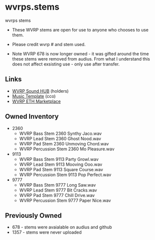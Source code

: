 # wvrps.stems
 wvrps stems

- These WVRP stems are open for use to anyone who chooses to use them. 

- Please credit wvrp # and stem used.

- Note WVRP 678 is now longer owned - it was gifted around the time these stems were removed from audius. From what I understand this does not affect exsisting use - only use after transfer.

## Links
- [WVRP Sound HUB](https://hub.warpsound.ai/) (holders)
- [Music Template](https://warpsound.gitbook.io/nft-music-player-template/nft-music-player-template/what-is-the-nft-music-player-template) (cco)
- [WVRP ETH Marketplace](https://marketplace.warpsound.ai/collections/0xcbc67ea382f8a006d46eeeb7255876beb7d7f14d/networks/mainnet)

## Owned Inventory
- 2360
  - WVRP Bass Stem 2360 Synthy Jaco.wav
  - WVRP Lead Stem 2360 Ghost Nood.wav
  - WVRP Pad Stem 2360 Unmoving Chord.wav
  - WVRP Percussion Stem 2360 Mo Pleasure.wav
- 9113
  - WVRP Bass Stem 9113 Party Growl.wav
  - WVRP Lead Stem 9113 Mooving Ooo.wav
  - WVRP Pad Stem 9113 Square Course.wav
  - WVRP Percussion Stem 9113 Pop Perfect.wav
- 9777
  - WVRP Bass Stem 9777 Long Saw.wav
  - WVRP Lead Stem 9777 Bit Cracks.wav
  - WVRP Pad Stem 9777 Chill Drive.wav
  - WVRP Percussion Stem 9777 Paper Nice.wav

## Previously Owned
- 678 - stems were avaialable on audius and github
- 1357 - stems were never uploaded
